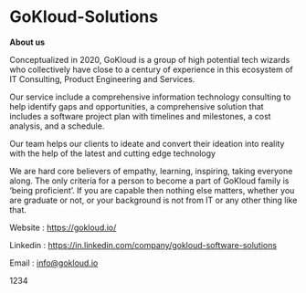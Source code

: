 # GoKloud-Solutions

**About us**

Conceptualized in 2020, GoKloud is a group of high potential tech wizards who collectively have close to a century of experience in this ecosystem of IT Consulting, Product Engineering and Services.

Our service include a comprehensive information technology consulting to help identify gaps and opportunities, a comprehensive solution that includes a software project plan with timelines and milestones, a cost analysis, and a schedule. 

Our team helps our clients to ideate and convert their ideation into reality with the help of the latest and cutting edge technology

We are hard core believers of empathy, learning, inspiring, taking everyone along. The only criteria for a person to become a part of GoKloud family is ‘being proficient’. If you are capable then nothing else matters, whether you are graduate or not, or your background is not from IT or any other thing like that.

Website : https://gokloud.io/

Linkedin : https://in.linkedin.com/company/gokloud-software-solutions

Email : info@gokloud.io

1234
